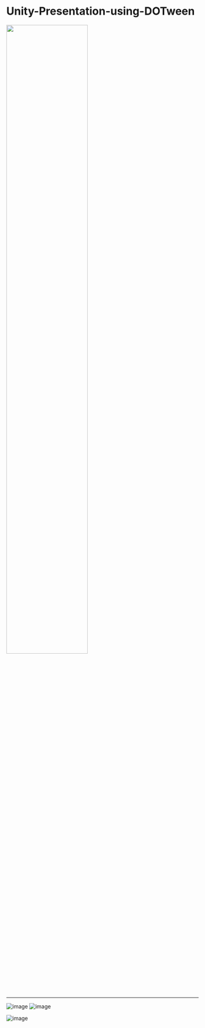 # Unity-Presentation-using-DOTween

<img src="https://user-images.githubusercontent.com/37477845/115559147-637d3c00-a2ee-11eb-8751-a6dad0807372.gif" width="65%">

---

![image](https://user-images.githubusercontent.com/37477845/115594630-eca56a80-a310-11eb-98d4-60b2a488e280.png)
![image](https://user-images.githubusercontent.com/37477845/115594678-fcbd4a00-a310-11eb-9312-9d0cecc4ec30.png)

![image](https://user-images.githubusercontent.com/37477845/115594903-4017b880-a311-11eb-92d2-78e8a732707d.png)
